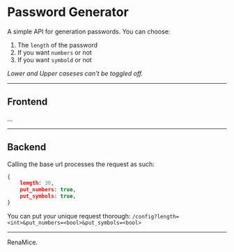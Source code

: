 # Password Generator

A simple API for generation passwords.
You can choose:
1. The `length` of the password
2. If you want `numbers` or not
3. If you want `symbold` or not

*Lower and Upper caseses can't be toggled off.*
***

## Frontend
...

***

## Backend
Calling the base url processes the request as such:
```json
{
    length: 30,
    put_numbers: true,
    put_symbols: true,
}
```
You can put your unique request thorough: `/config?length=<int>&put_numbers=<bool>&put_symbols=<bool>`
***

RenaMice.